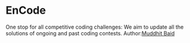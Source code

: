 # EnCode
One stop for all competitive coding challenges:
We aim to update all the solutions of ongoing and past coding contests.
Author:<a href="https://www.linkedin.com/in/mukulbaid63/">Muddhit Baid</a>

